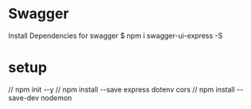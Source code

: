 # Swagger
Install Dependencies for swagger
$ npm i swagger-ui-express -S

# setup

// npm init --y
// npm install --save express dotenv cors
// npm install --save-dev nodemon